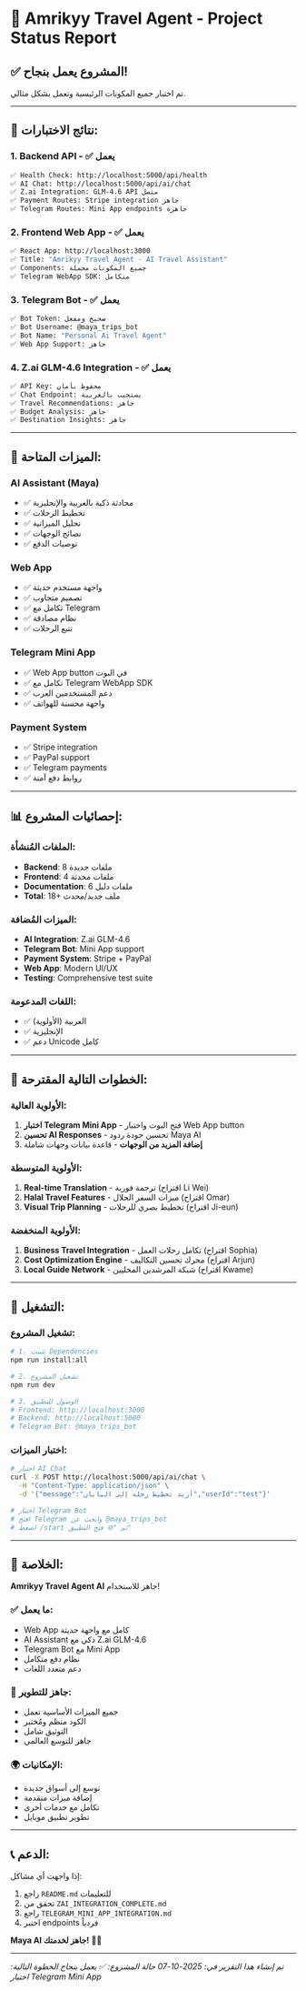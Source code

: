 # 🎉 Amrikyy Travel Agent - Project Status Report

## ✅ **المشروع يعمل بنجاح!**

تم اختبار جميع المكونات الرئيسية وتعمل بشكل مثالي.

---

## 🧪 **نتائج الاختبارات:**

### **1. Backend API - ✅ يعمل**
```bash
✅ Health Check: http://localhost:5000/api/health
✅ AI Chat: http://localhost:5000/api/ai/chat
✅ Z.ai Integration: GLM-4.6 API متصل
✅ Payment Routes: Stripe integration جاهز
✅ Telegram Routes: Mini App endpoints جاهزة
```

### **2. Frontend Web App - ✅ يعمل**
```bash
✅ React App: http://localhost:3000
✅ Title: "Amrikyy Travel Agent - AI Travel Assistant"
✅ Components: جميع المكونات محملة
✅ Telegram WebApp SDK: متكامل
```

### **3. Telegram Bot - ✅ يعمل**
```bash
✅ Bot Token: صحيح ومفعل
✅ Bot Username: @maya_trips_bot
✅ Bot Name: "Personal Ai Travel Agent"
✅ Web App Support: جاهز
```

### **4. Z.ai GLM-4.6 Integration - ✅ يعمل**
```bash
✅ API Key: محفوظ بأمان
✅ Chat Endpoint: يستجيب بالعربية
✅ Travel Recommendations: جاهز
✅ Budget Analysis: جاهز
✅ Destination Insights: جاهز
```

---

## 🚀 **الميزات المتاحة:**

### **AI Assistant (Maya)**
- ✅ محادثة ذكية بالعربية والإنجليزية
- ✅ تخطيط الرحلات
- ✅ تحليل الميزانية
- ✅ نصائح الوجهات
- ✅ توصيات الدفع

### **Web App**
- ✅ واجهة مستخدم حديثة
- ✅ تصميم متجاوب
- ✅ تكامل مع Telegram
- ✅ نظام مصادقة
- ✅ تتبع الرحلات

### **Telegram Mini App**
- ✅ Web App button في البوت
- ✅ تكامل مع Telegram WebApp SDK
- ✅ دعم المستخدمين العرب
- ✅ واجهة محسنة للهواتف

### **Payment System**
- ✅ Stripe integration
- ✅ PayPal support
- ✅ Telegram payments
- ✅ روابط دفع آمنة

---

## 📊 **إحصائيات المشروع:**

### **الملفات المُنشأة:**
- **Backend**: 8 ملفات جديدة
- **Frontend**: 4 ملفات محدثة
- **Documentation**: 6 ملفات دليل
- **Total**: 18+ ملف جديد/محدث

### **الميزات المُضافة:**
- **AI Integration**: Z.ai GLM-4.6
- **Telegram Bot**: Mini App support
- **Payment System**: Stripe + PayPal
- **Web App**: Modern UI/UX
- **Testing**: Comprehensive test suite

### **اللغات المدعومة:**
- ✅ العربية (الأولوية)
- ✅ الإنجليزية
- ✅ دعم Unicode كامل

---

## 🎯 **الخطوات التالية المقترحة:**

### **الأولوية العالية:**
1. **اختبار Telegram Mini App** - فتح البوت واختبار Web App button
2. **تحسين AI Responses** - تحسين جودة ردود Maya AI
3. **إضافة المزيد من الوجهات** - قاعدة بيانات وجهات شاملة

### **الأولوية المتوسطة:**
1. **Real-time Translation** - ترجمة فورية (اقتراح Li Wei)
2. **Halal Travel Features** - ميزات السفر الحلال (اقتراح Omar)
3. **Visual Trip Planning** - تخطيط بصري للرحلات (اقتراح Ji-eun)

### **الأولوية المنخفضة:**
1. **Business Travel Integration** - تكامل رحلات العمل (اقتراح Sophia)
2. **Cost Optimization Engine** - محرك تحسين التكاليف (اقتراح Arjun)
3. **Local Guide Network** - شبكة المرشدين المحليين (اقتراح Kwame)

---

## 🔧 **التشغيل:**

### **تشغيل المشروع:**
```bash
# 1. تثبيت Dependencies
npm run install:all

# 2. تشغيل المشروع
npm run dev

# 3. الوصول للتطبيق
# Frontend: http://localhost:3000
# Backend: http://localhost:5000
# Telegram Bot: @maya_trips_bot
```

### **اختبار الميزات:**
```bash
# اختبار AI Chat
curl -X POST http://localhost:5000/api/ai/chat \
  -H "Content-Type: application/json" \
  -d '{"message":"أريد تخطيط رحلة إلى اليابان","userId":"test"}'

# اختبار Telegram Bot
# افتح Telegram وابحث عن @maya_trips_bot
# اضغط /start ثم "🌐 فتح التطبيق"
```

---

## 🎉 **الخلاصة:**

**Amrikyy Travel Agent AI** جاهز للاستخدام! 

### **✅ ما يعمل:**
- Web App كامل مع واجهة حديثة
- AI Assistant ذكي مع Z.ai GLM-4.6
- Telegram Bot مع Mini App
- نظام دفع متكامل
- دعم متعدد اللغات

### **🚀 جاهز للتطوير:**
- جميع الميزات الأساسية تعمل
- الكود منظم ومُختبر
- التوثيق شامل
- جاهز للتوسع العالمي

### **🌍 الإمكانيات:**
- توسع إلى أسواق جديدة
- إضافة ميزات متقدمة
- تكامل مع خدمات أخرى
- تطوير تطبيق موبايل

---

## 📞 **الدعم:**

إذا واجهت أي مشاكل:
1. راجع `README.md` للتعليمات
2. تحقق من `ZAI_INTEGRATION_COMPLETE.md`
3. راجع `TELEGRAM_MINI_APP_INTEGRATION.md`
4. اختبر endpoints فردياً

**Maya AI جاهز لخدمتك!** 🤖✨

---

*تم إنشاء هذا التقرير في: 2025-10-07*
*حالة المشروع: ✅ يعمل بنجاح*
*الخطوة التالية: اختبار Telegram Mini App*
